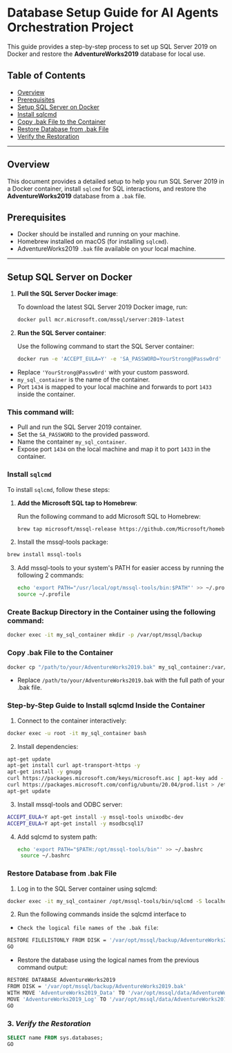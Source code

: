 # Database Setup Guide for AI Agents Orchestration Project

This guide provides a step-by-step process to set up SQL Server 2019 on Docker and restore the **AdventureWorks2019** database for local use.

## **Table of Contents**
- [Overview](#overview)
- [Prerequisites](#prerequisites)
- [Setup SQL Server on Docker](#setup-sql-server-on-docker)
- [Install sqlcmd](#install-sqlcmd)
- [Copy .bak File to the Container](#copy-bak-file-to-the-container)
- [Restore Database from .bak File](#restore-database-from-bak-file)
- [Verify the Restoration](#verify-the-restoration)

---

## **Overview**

This document provides a detailed setup to help you run SQL Server 2019 in a Docker container, install `sqlcmd` for SQL interactions, and restore the **AdventureWorks2019** database from a `.bak` file.

## **Prerequisites**
- Docker should be installed and running on your machine.
- Homebrew installed on macOS (for installing `sqlcmd`).
- AdventureWorks2019 `.bak` file available on your local machine.

---

## **Setup SQL Server on Docker**

1. **Pull the SQL Server Docker image**:

   To download the latest SQL Server 2019 Docker image, run:
   ```bash
   docker pull mcr.microsoft.com/mssql/server:2019-latest
2. **Run the SQL Server container**:

   Use the following command to start the SQL Server container:
   ```bash
   docker run -e 'ACCEPT_EULA=Y' -e 'SA_PASSWORD=YourStrong@Passw0rd' -p 1434:1433 --name my_sql_container --platform linux/amd64 -d mcr.microsoft.com/mssql/server:2019-latest

- Replace `'YourStrong@Passw0rd'` with your custom password.
- `my_sql_container` is the name of the container.
- Port `1434` is mapped to your local machine and forwards to port `1433` inside the container.

### This command will:
- Pull and run the SQL Server 2019 container.
- Set the `SA_PASSWORD` to the provided password.
- Name the container `my_sql_container`.
- Expose port `1434` on the local machine and map it to port `1433` in the container.


### **Install `sqlcmd`**

To install `sqlcmd`, follow these steps:

1. **Add the Microsoft SQL tap to Homebrew**:

   Run the following command to add Microsoft SQL to Homebrew:
   ```bash
   brew tap microsoft/mssql-release https://github.com/Microsoft/homebrew-mssql-release

2. Install the mssql-tools package:

```bash
brew install mssql-tools
```
3. Add mssql-tools to your system's PATH for easier access by running the following 2 commands:
   ```bash
   echo 'export PATH="/usr/local/opt/mssql-tools/bin:$PATH"' >> ~/.profile
   source ~/.profile
   ```

### Create Backup Directory in the Container using the following command:
```bash
docker exec -it my_sql_container mkdir -p /var/opt/mssql/backup
```
### **Copy .bak File to the Container**
```bash
docker cp "/path/to/your/AdventureWorks2019.bak" my_sql_container:/var/opt/mssql/backup/
```
- Replace `/path/to/your/AdventureWorks2019.bak` with the full path of your .bak file.

### Step-by-Step Guide to Install sqlcmd Inside the Container
1. Connect to the container interactively:
```bash
docker exec -u root -it my_sql_container bash
```
2. Install dependencies:
```bash
apt-get update
apt-get install curl apt-transport-https -y
apt-get install -y gnupg
curl https://packages.microsoft.com/keys/microsoft.asc | apt-key add -
curl https://packages.microsoft.com/config/ubuntu/20.04/prod.list > /etc/apt/sources.list.d/mssql-release.list
apt-get update
```
3. Install mssql-tools and ODBC server:
```bash
ACCEPT_EULA=Y apt-get install -y mssql-tools unixodbc-dev
ACCEPT_EULA=Y apt-get install -y msodbcsql17
```
4. Add sqlcmd to system path:
   ```bash
   echo 'export PATH="$PATH:/opt/mssql-tools/bin"' >> ~/.bashrc
    source ~/.bashrc
   ```

### **Restore Database from .bak File**
1. Log in to the SQL Server container using sqlcmd:
```bash
docker exec -it my_sql_container /opt/mssql-tools/bin/sqlcmd -S localhost,1434 -U SA -P 'YourStrong@Passw0rd'

```
2. Run the following commands inside the sqlcmd interface to 
  - `Check the logical file names of the .bak file`:
```bash
RESTORE FILELISTONLY FROM DISK = '/var/opt/mssql/backup/AdventureWorks2019.bak';
GO
```
  - Restore the database using the logical names from the previous command output:
```bash
RESTORE DATABASE AdventureWorks2019 
FROM DISK = '/var/opt/mssql/backup/AdventureWorks2019.bak'
WITH MOVE 'AdventureWorks2019_Data' TO '/var/opt/mssql/data/AdventureWorks2019_Data.mdf', 
MOVE 'AdventureWorks2019_Log' TO '/var/opt/mssql/data/AdventureWorks2019_Log.ldf';
GO
```

### 3. ***Verify the Restoration***
```sql
SELECT name FROM sys.databases;
GO
```
